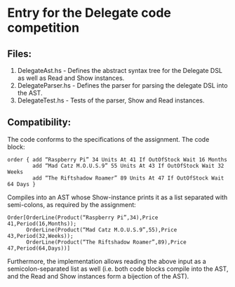 Entry for the Delegate code competition
=======================================

Files:
------
1. DelegateAst.hs - Defines the abstract syntax tree for the Delegate DSL as well as Read and Show instances.
2. DelegateParser.hs - Defines the parser for parsing the delegate DSL into the AST.
3. DelegateTest.hs - Tests of the parser, Show and Read instances.

Compatibility:
--------------
The code conforms to the specifications of the assignment. The code block:

    order { add “Raspberry Pi” 34 Units At 41 If OutOfStock Wait 16 Months
            add “Mad Catz M.O.U.S.9” 55 Units At 43 If OutOfStock Wait 32 Weeks
            add “The Riftshadow Roamer” 89 Units At 47 If OutOfStock Wait 64 Days }

Compiles into an AST whose Show-instance prints it as a list separated with semi-colons, as required by the assignment:

    Order[OrderLine(Product(“Raspberry Pi”,34),Price 41,Period(16,Months));
          OrderLine(Product(“Mad Catz M.O.U.S.9”,55),Price 43,Period(32,Weeks));
          OrderLine(Product(“The Riftshadow Roamer”,89),Price 47,Period(64,Days))]

Furthermore, the implementation allows reading the above input as a semicolon-separated list as well (i.e. both code blocks compile into the AST, and the Read and Show instances form a bijection of the AST).
